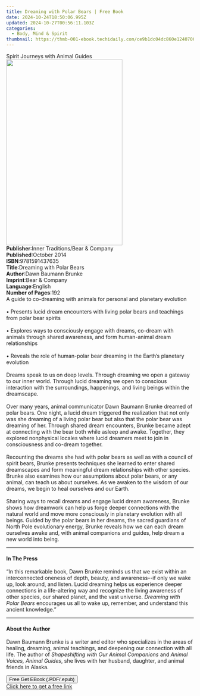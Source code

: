 ```yaml
---
title: Dreaming with Polar Bears | Free Book
date: 2024-10-24T18:50:06.995Z
updated: 2024-10-27T00:56:11.103Z
categories:
  - Body, Mind & Spirit
thumbnail: https://thmb-001-ebook.techidaily.com/ce9b1dc04dc860e1240706a21c2af62c94210c0443e13c3056c4cb1d65345d2a.jpg
---
```

<main id="book-container">
  <div class="flex flex-col">
    <div class="book-brief flex-1 py-6 px-4 sm:p-6 md:py-10 md:px-8">
      <!-- brief-->
      <div class="book-brief-main">Spirit Journeys with Animal Guides</div>
    </div>
    <div
      class="book-meta-info flex-1 grid gap-4 col-start-1 col-end-3 row-start-1 sm:mb-6 sm:grid-cols-4 lg:gap-6 lg:col-start-2 lg:row-end-6 lg:row-span-6 lg:mb-0"
    >
      <div
        class="book-meta-info-left place-content-center mt-4 p-4 text-sm leading-6 col-start-2 col-span-2 dark:text-slate-400"
      >
        <img
          class="w-full h-500 object-cover rounded-lg sm:h-255 sm:col-span-2 lg:col-span-full"
          src="https://img-001-ebook.techidaily.com/4a0c98440a6b71d607f4ab5d1adfdf5a252be5ae3e1cf46627a95e92d8812f9b.jpg"
          alt=""
          width="312"
          height="500"
        />
      </div>
      <div
        class="book-meta-info-right mt-2 col-start-1 row-start-2 col-span-3 self-center"
      >
        <!-- meta data  -->
        <div class="flex flex-col px-4 md:px-8">
          <div class="flex-1">
            <strong>Publisher</strong>:<span class="px-2"
              >Inner Traditions/Bear &amp; Company</span
            >
          </div>
          <div class="flex-1">
            <strong>Published</strong>:<span class="px-2">October 2014</span>
          </div>
          <div class="flex-1">
            <strong>ISBN</strong>:<span class="px-2">9781591437635</span>
          </div>
          <div class="flex-1">
            <strong>Title</strong>:<span class="px-2"
              >Dreaming with Polar Bears</span
            >
          </div>
          <div class="flex-1">
            <strong>Author</strong>:<span class="px-2"
              >Dawn Baumann Brunke</span
            >
          </div>
          <div class="flex-1">
            <strong>Imprint</strong>:<span class="px-2"
              >Bear &amp; Company</span
            >
          </div>
          <div class="flex-1">
            <strong>Language</strong>:<span class="px-2">English</span>
          </div>
          <div class="flex-1">
            <strong>Number of Pages</strong>:<span class="px-2">192</span>
          </div>
        </div>
      </div>
    </div>
    <div class="book-description flex-1 py-6 px-4 sm:p-6 md:py-10 md:px-8">
      <div class="book-description-main">
        <div accordion-content="" id="description">
          A guide to co-dreaming with animals for personal and planetary
          evolution <br />
          <br />• Presents lucid dream encounters with living polar bears and
          teachings from polar bear spirits <br />
          <br />• Explores ways to consciously engage with dreams, co-dream with
          animals through shared awareness, and form human-animal dream
          relationships <br />
          <br />• Reveals the role of human-polar bear dreaming in the Earth’s
          planetary evolution <br />
          <br />Dreams speak to us on deep levels. Through dreaming we open a
          gateway to our inner world. Through lucid dreaming we open to
          conscious interaction with the surroundings, happenings, and living
          beings within the dreamscape. <br />
          <br />Over many years, animal communicator Dawn Baumann Brunke dreamed
          of polar bears. One night, a lucid dream triggered the realization
          that not only was she dreaming of a living polar bear but also that
          the polar bear was dreaming of her. Through shared dream encounters,
          Brunke became adept at connecting with the bear both while asleep and
          awake. Together, they explored nonphysical locales where lucid
          dreamers meet to join in consciousness and co-dream together. <br />
          <br />Recounting the dreams she had with polar bears as well as with a
          council of spirit bears, Brunke presents techniques she learned to
          enter shared dreamscapes and form meaningful dream relationships with
          other species. Brunke also examines how our assumptions about polar
          bears, or any animal, can teach us about ourselves. As we awaken to
          the wisdom of our dreams, we begin to heal ourselves and our Earth.
          <br />
          <br />Sharing ways to recall dreams and engage lucid dream awareness,
          Brunke shows how dreamwork can help us forge deeper connections with
          the natural world and move more consciously in planetary evolution
          with all beings. Guided by the polar bears in her dreams, the sacred
          guardians of North Pole evolutionary energy, Brunke reveals how we can
          each dream ourselves awake and, with animal companions and guides,
          help dream a new world into being.
        </div>
        <div class="accordion-fader"></div>
      </div>
    </div>
    <div class="book-excerpts flex-1 py-6 px-4 sm:p-6 md:py-10 md:px-8">
      <!-- excerpts-->
      <div class="book-excerpts-main">
        <hr />
        <h4 class="placeholder placeholder-heading">
          <span>In The Press</span>
        </h4>
        <p>
          “In this remarkable book, Dawn Brunke reminds us that we exist within
          an interconnected oneness of depth, beauty, and awareness--if only we
          wake up, look around, and listen. Lucid dreaming helps us experience
          deeper connections in a life-altering way and recognize the living
          awareness of other species, our shared planet, and the vast universe.
          <i>Dreaming with Polar Bears </i>encourages us all to wake up,
          remember, and understand this ancient knowledge.”
        </p>
      </div>
    </div>
    <div class="book-about-author flex-1 py-6 px-4 sm:p-6 md:py-10 md:px-8">
      <!-- about author-->
      <div class="book-main-author-main">
        <hr />
        <h4 class="placeholder placeholder-heading">
          <span>About the Author</span>
        </h4>
        <p>
          Dawn Baumann Brunke is a writer and editor who specializes in the
          areas of healing, dreaming, animal teachings, and deepening our
          connection with all life. The author of
          <i>Shapeshifting with Our Animal Companions</i> and
          <i>Animal Voices, Animal Guides</i>, she lives with her husband,
          daughter, and animal friends in Alaska.
        </p>
      </div>
    </div>
    <div class="book-free-get flex-1 py-6 px-4 sm:p-6 md:py-10 md:px-8">
      <button
        id="btn-free-get"
        class="bg-blue-500 hover:bg-blue-700 text-white font-bold py-2 px-4 rounded"
      >
        Free Get EBook (.PDF/.epub)
      </button>
      <div id="countdown-display" class="px-2 text-lg mt-2"></div>
      <a
        id="free-link"
        class="hidden bg-blue-500 hover:bg-blue-700 text-white font-bold py-2 px-4 rounded"
        href="https://www.ebooks.com/en-us/book/95782444/dreaming-with-polar-bears/dawn-baumann-brunke/"
        target="_blank"
        >Click here to get a free link</a
      >
    </div>
    <script>
      let countdownTime = 0;
      let countdownInterval = null;
      document
        .getElementById('btn-free-get')
        .addEventListener('click', startCountdown);
      function startCountdown() {
        countdownTime = new Date().getTime() + 60000 * 3;
        countdownInterval = setInterval(updateCountdown, 1000);
        document.getElementById('btn-free-get').disabled = true;
        document
          .getElementById('btn-free-get')
          .classList.add('bg-gray-500', 'cursor-not-allowed');
      }
      function updateCountdown() {
        let currentTime = new Date().getTime();
        let timeLeft = countdownTime - currentTime;
        let secondsLeft = Math.floor(timeLeft / 1000);
        document.getElementById('countdown-display').innerHTML =
          `Remaining time: ${secondsLeft} seconds.`;
        if (secondsLeft <= 0) {
          clearInterval(countdownInterval);
          document.getElementById('btn-free-get').classList.add('hidden');
          document.getElementById('free-link').classList.remove('hidden');
          document.getElementById('countdown-display').innerHTML = '';
        }
      }
    </script>
  </div>
</main>

<ins class="adsbygoogle"
      style="display:block"
      data-ad-client="ca-pub-7571918770474297"
      data-ad-slot="8358498916"
      data-ad-format="auto"
      data-full-width-responsive="true"></ins>
    